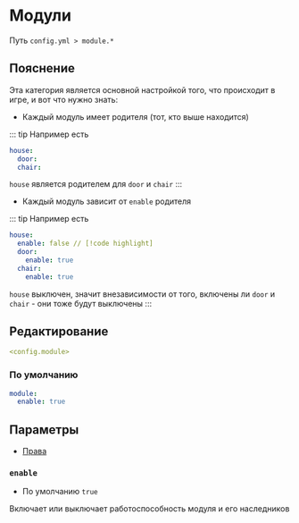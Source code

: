 # Модули
Путь `config.yml > module.*`

## Пояснение
Эта категория является основной настройкой того, что происходит в игре, и вот что нужно знать:
- Каждый модуль имеет родителя (тот, кто выше находится)

::: tip Например есть
```yaml
house:
  door:
  chair:
```

`house` является родителем для `door` и `chair`
:::

- Каждый модуль зависит от `enable` родителя

::: tip Например есть
```yaml
house:
  enable: false // [!code highlight]
  door:
    enable: true
  chair:
    enable: true
```

`house` выключен, значит внезависимости от того, включены ли `door` и `chair` - они тоже будут выключены
:::

## Редактирование
```yaml
<config.module>
```

### По умолчанию
```yaml
module:
  enable: true
```

## Параметры

- [Права](/en/permissions/module/)

### `enable`
- По умолчанию `true`

Включает или выключает работоспособность модуля и его наследников